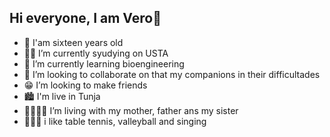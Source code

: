## Hi everyone, I am Vero👋

- 🎉 I'am sixteen years old
- 👩‍🎓 I’m currently syudying on USTA
- 🌱 I’m currently learning bioengineering
- 🤝 I’m looking to collaborate on that my companions in their difficultades 
- 😁 I’m looking to make friends
- 🏙  I'm live in Tunja
- 👨‍👩‍👧‍👧 I’m living with my mother, father ans my sister
- 🏓🏐🎤 i like table tennis, valleyball and singing


